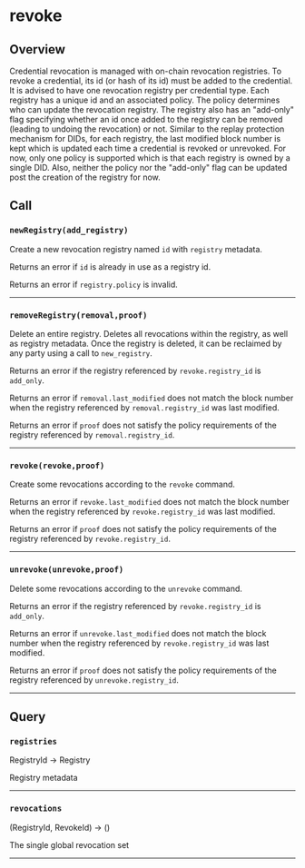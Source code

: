 # revoke

## Overview

Credential revocation is managed with on-chain revocation registries. To revoke a credential, its id (or hash of its id) must be
added to the credential. It is advised to have one revocation registry per credential type. Each registry has a unique id and
an associated policy. The policy determines who can update the revocation registry. The registry also has an "add-only" flag specifying
whether an id once added to the registry can be removed (leading to undoing the revocation) or not.
Similar to the replay protection mechanism for DIDs, for each registry, the last modified block number is kept which is updated
each time a credential is revoked or unrevoked.
For now, only one policy is supported which is that each registry is owned by a single DID. Also, neither the policy
nor the "add-only" flag can be updated post the creation of the registry for now.

## Call

### `newRegistry(add_registry)`

Create a new revocation registry named `id` with `registry` metadata.

Returns an error if `id` is already in use as a registry id.

Returns an error if `registry.policy` is invalid.

---

### `removeRegistry(removal,proof)`

Delete an entire registry. Deletes all revocations within the registry, as well as registry metadata. Once the registry is deleted, it can be reclaimed by any party using a call to `new_registry`.

Returns an error if the registry referenced by `revoke.registry_id` is `add_only`.

Returns an error if `removal.last_modified` does not match the block number when the registry referenced by `removal.registry_id` was last modified.

Returns an error if `proof` does not satisfy the policy requirements of the registry referenced by `removal.registry_id`.

---

### `revoke(revoke,proof)`

Create some revocations according to the `revoke` command.

Returns an error if `revoke.last_modified` does not match the block number when the registry referenced by `revoke.registry_id` was last modified.

Returns an error if `proof` does not satisfy the policy requirements of the registry referenced by `revoke.registry_id`.

---

### `unrevoke(unrevoke,proof)`

Delete some revocations according to the `unrevoke` command.

Returns an error if the registry referenced by `revoke.registry_id` is `add_only`.

Returns an error if `unrevoke.last_modified` does not match the block number when the registry referenced by `revoke.registry_id` was last modified.

Returns an error if `proof` does not satisfy the policy requirements of the registry referenced by `unrevoke.registry_id`.

---

## Query

### `registries`

RegistryId -> Registry

Registry metadata

---

### `revocations`

(RegistryId, RevokeId) -> ()

The single global revocation set

---
